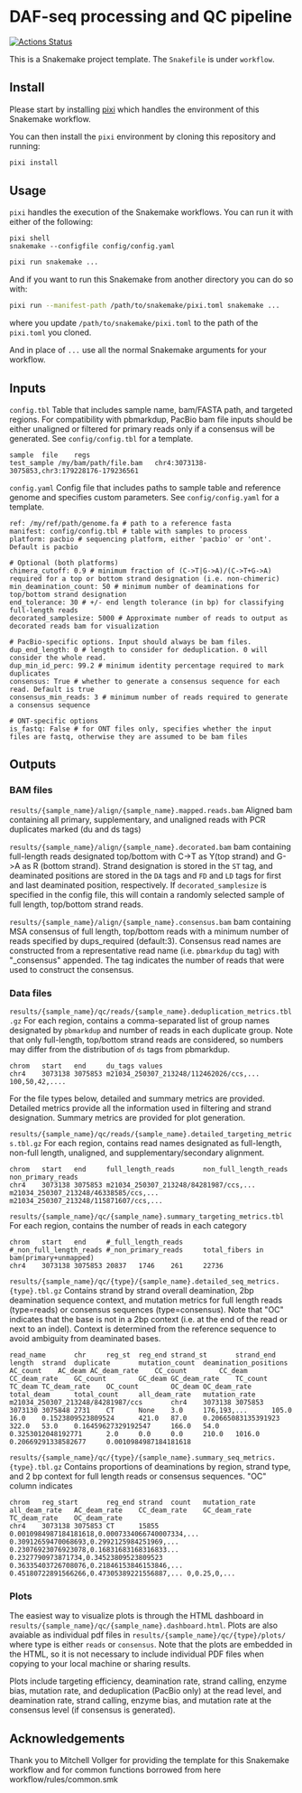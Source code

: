 # DAF-seq processing and QC pipeline

[![Actions Status](https://github.com/mrvollger/SmkTemplate/workflows/CI/badge.svg)](https://github.com/mrvollger/SmkTemplate/actions)

This is a Snakemake project template. The `Snakefile` is under `workflow`.


## Install

Please start by installing [pixi](https://pixi.sh/latest/) which handles the environment of this Snakemake workflow.

You can then install the `pixi` environment by cloning this repository and running:

```bash
pixi install
```

## Usage

`pixi` handles the execution of the Snakemake workflows. You can run it with either of the following:


```
pixi shell
snakemake --configfile config/config.yaml
```


```bash
pixi run snakemake ...
```

And if you want to run this Snakemake from another directory you can do so with:

```bash
pixi run --manifest-path /path/to/snakemake/pixi.toml snakemake ...
```

where you update `/path/to/snakemake/pixi.toml` to the path of the `pixi.toml` you cloned.

And in place of `...` use all the normal Snakemake arguments for your workflow.


## Inputs
`config.tbl` Table that includes sample name, bam/FASTA path, and targeted regions. For compatibility with pbmarkdup, PacBio bam file inputs should be either unaligned or filtered for primary reads only if a consensus will be generated.
See `config/config.tbl` for a template.
```
sample	file	regs
test_sample	/my/bam/path/file.bam	chr4:3073138-3075853,chr3:179228176-179236561
``` 

`config.yaml` Config file that includes paths to sample table and reference genome and specifies custom parameters.
See `config/config.yaml` for a template.
```
ref: /my/ref/path/genome.fa # path to a reference fasta
manifest: config/config.tbl # table with samples to process
platform: pacbio # sequencing platform, either 'pacbio' or 'ont'. Default is pacbio

# Optional (both platforms)
chimera_cutoff: 0.9 # minimum fraction of (C->T|G->A)/(C->T+G->A) required for a top or bottom strand designation (i.e. non-chimeric)
min_deamination_count: 50 # minimum number of deaminations for top/bottom strand designation
end_tolerance: 30 # +/- end length tolerance (in bp) for classifying full-length reads
decorated_samplesize: 5000 # Approximate number of reads to output as decorated reads bam for visualization

# PacBio-specific options. Input should always be bam files.
dup_end_length: 0 # length to consider for deduplication. 0 will consider the whole read.
dup_min_id_perc: 99.2 # minimum identity percentage required to mark duplicates
consensus: True # whether to generate a consensus sequence for each read. Default is true
consensus_min_reads: 3 # minimum number of reads required to generate a consensus sequence

# ONT-specific options
is_fastq: False # for ONT files only, specifies whether the input files are fastq, otherwise they are assumed to be bam files
```

## Outputs
### BAM files

`results/{sample_name}/align/{sample_name}.mapped.reads.bam` Aligned bam containing all primary, supplementary, and unaligned reads with PCR duplicates marked (du and ds tags)

`results/{sample_name}/align/{sample_name}.decorated.bam` bam containing full-length reads designated top/bottom with C->T as Y(top strand) and G->A as R (bottom strand). Strand designation is stored in the `ST` tag, and deaminated positions are stored in the `DA` tags and `FD` and `LD` tags for first and last deaminated position, respectively. If `decorated_samplesize` is specified in the config file, this will contain a randomly selected sample of full length, top/bottom strand reads.

`results/{sample_name}/align/{sample_name}.consensus.bam` bam containing MSA consensus of full length, top/bottom reads with a minimum number of reads specified by dups_required (default:3). Consensus read names are constructed from a representative read name (i.e. `pbmarkdup` du tag) with "_consensus" appended. The <pending name> tag indicates the number of reads that were used to construct the consensus. 


### Data files
`results/{sample_name}/qc/reads/{sample_name}.deduplication_metrics.tbl.gz` For each region, contains a comma-separated list of group names designated by `pbmarkdup` and number of reads in each duplicate group. Note that only full-length, top/bottom strand reads are considered, so numbers may differ from the distribution of `ds` tags from pbmarkdup.
```
chrom   start   end     du_tags values
chr4    3073138 3075853 m21034_250307_213248/112462026/ccs,... 100,50,42,....
```

For the file types below, detailed and summary metrics are provided. Detailed metrics provide all the information used in filtering and strand designation. Summary metrics are provided for plot generation.

`results/{sample_name}/qc/reads/{sample_name}.detailed_targeting_metrics.tbl.gz` For each region, contains read names designated as full-length, non-full length, unaligned, and supplementary/secondary alignment.
```
chrom   start   end     full_length_reads       non_full_length_reads   non_primary_reads
chr4    3073138 3075853 m21034_250307_213248/84281987/ccs,...   m21034_250307_213248/46338585/ccs,...   m21034_250307_213248/115871607/ccs,...
```

`results/{sample_name}/qc/{sample_name}.summary_targeting_metrics.tbl` For each region, contains the number of reads in each category
```
chrom   start   end     #_full_length_reads     #_non_full_length_reads #_non_primary_reads     total_fibers in bam(primary+unmapped)
chr4    3073138 3075853 20837   1746    261     22736
```

`results/{sample_name}/qc/{type}/{sample_name}.detailed_seq_metrics.{type}.tbl.gz` Contains strand by strand overall deamination, 2bp deamination sequence context, and mutation metrics for full length reads (type=reads) or consensus sequences (type=consensus). Note that "OC" indicates that the base is not in a 2bp context (i.e. at the end of the read or next to an indel). Context is determined from the reference sequence to avoid ambiguity from deaminated bases.
```
read_name       chr     reg_st  reg_end strand_st       strand_end      length  strand  duplicate       mutation_count  deamination_positions   AC_count    AC_deam AC_deam_rate    CC_count        CC_deam    CC_deam_rate    GC_count        GC_deam GC_deam_rate    TC_count        TC_deam TC_deam_rate    OC_count        OC_deam OC_deam_rate    total_deam      total_count     all_deam_rate   mutation_rate
m21034_250307_213248/84281987/ccs       chr4    3073138 3075853 3073130 3075848 2731    CT      None    3.0     176,193,...      105.0   16.0    0.1523809523809524      421.0   87.0    0.20665083135391923     322.0   53.0    0.16459627329192547     166.0   54.0       0.3253012048192771      2.0     0.0     0.0     210.0   1016.0  0.20669291338582677     0.0010984987184181618
```

`results/{sample_name}/qc/{type}/{sample_name}.summary_seq_metrics.{type}.tbl.gz` Contains proportions of deaminations by region, strand type, and 2 bp context for full length reads or consensus sequences. "OC" column indicates 
```
chrom   reg_start       reg_end strand  count   mutation_rate   all_deam_rate   AC_deam_rate    CC_deam_rate    GC_deam_rate    TC_deam_rate    OC_deam_rate
chr4    3073138 3075853 CT      15855   0.0010984987184181618,0.0007334066740007334,... 0.30912659470068693,0.2992125984251969,... 0.23076923076923078,0.16831683168316833... 0.2327790973871734,0.34523809523809523    0.36335403726708076,0.21846153846153846,... 0.45180722891566266,0.47305389221556887,... 0,0.25,0,...
```

### Plots
The easiest way to visualize plots is through the HTML dashboard in `results/{sample_name}/qc/{sample_name}.dashboard.html`. Plots are also avaiable as individual pdf files in `results/{sample_name}/qc/{type}/plots/` where type is either `reads` or `consensus`. Note that the plots are embedded in the HTML, so it is not necessary to include individual PDF files when copying to your local machine or sharing results.

Plots include targeting efficiency, deamination rate, strand calling, enzyme bias, mutation rate, and deduplication (PacBio only) at the read level, and deamination rate, strand calling, enzyme bias, and mutation rate at the consensus level (if consensus is generated).


## Acknowledgements

Thank you to Mitchell Vollger for providing the template for this Snakemake workflow and for common functions borrowed from here workflow/rules/common.smk
